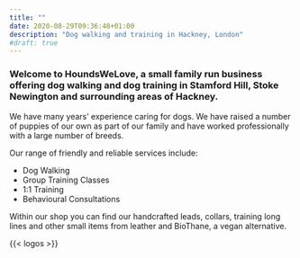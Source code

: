 ```yaml
---
title: ""
date: 2020-08-29T09:36:48+01:00
description: "Dog walking and training in Hackney, London"
#draft: true
---
```


### Welcome to HoundsWeLove, a small family run business offering dog walking and dog training in Stamford Hill, Stoke Newington and surrounding areas of Hackney.

We have many years’ experience caring for dogs. We have raised a number of puppies of our own as part of our family and have worked professionally with a large number of breeds.

Our range of friendly and reliable services include:

- Dog Walking
- Group Training Classes
- 1:1 Training
- Behavioural Consultations

Within our shop you can find our handcrafted leads, collars, training long lines and other small items from leather and BioThane, a vegan alternative.

{{< logos >}}